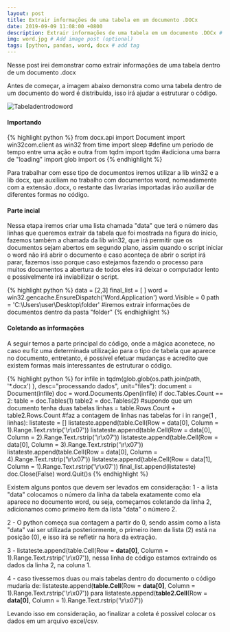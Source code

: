 ```yaml
---
layout: post
title: Extrair informações de uma tabela em um documento .DOCx
date: 2019-09-09 11:08:00 +0800
description: Extrair informações de uma tabela em um documento .DOCx # Add post description (optional)
img: word.jpg # Add image post (optional)
tags: [python, pandas, word, docx # add tag
---
```

Nesse post irei demonstrar como extrair informações de uma tabela dentro de um documento .docx

Antes de começar, a imagem abaixo demonstra como uma tabela dentro de um documento do word é distribuida, isso irá ajudar a estruturar o código.

![Tabeladentrodoword](https://eduardo2s.github.io/assets/img/tabela.jpg)

#### Importando

{% highlight python %}
from docx.api import Document
import win32com.client as win32
from time import sleep #define um periodo de tempo entre uma ação e outra
from tqdm import tqdm #adiciona uma barra de "loading"
import glob
import os
  {% endhighlight %}

Para trabalhar com esse tipo de documentos iremos utilizar a lib win32 e a lib docx, que auxiliam no trabalho com documentos word, nomeadamente com a extensão .docx, o restante das livrarias importadas irão auxiliar de diferentes formas no código.

#### Parte incial

Nessa etapa iremos criar uma lista chamada "data" que terá o número das linhas que queremos extrair da tabela que foi mostrada na figura do inicio, fazemos também a chamada da lib win32, que irá permitir que os documentos sejam abertos em segundo plano, assim quando o script iniciar o word não irá abrir o documento e caso aconteça de abrir o script irá parar, fazemos isso porque caso estejamos fazendo o processo para muitos documentos a abertura de todos eles irá deixar o computador lento e possivelmente irá inviabilizar o script.

{% highlight python %}
data = [2,3]
final_list = [ ]
word = win32.gencache.EnsureDispatch('Word.Application')
word.Visible = 0
path = 'C:\\Users\\user\\Desktop\\folder' #iremos extrair informações de documentos dentro da pasta "folder" 
  {% endhighlight %}

#### Coletando as informações

A seguir temos a parte principal do código, onde a mágica aconetece, no caso eu fiz uma determinada utilização para o tipo de tabela que aparece no documento, entretanto, é possível efetuar mudanças e acredito que existem formas mais interessantes de estruturar o código.

{% highlight python %}
for infile in tqdm(glob.glob(os.path.join(path, '*.docx') ), desc="processando dados", unit="files"):
	document = Document(infile)
	doc = word.Documents.Open(infile)
    if doc.Tables.Count == 2:
        table = doc.Tables(1)
        table2 = doc.Tables(2) #supondo que um documento tenha duas tabelas
        linhas = table.Rows.Count + table2.Rows.Count #faz a contagem de linhas nas tabelas
        for i in range(1 , linhas):
            listateste = []
            listateste.append(table.Cell(Row = data[0], Column = 1).Range.Text.rstrip('\r\x07'))
            listateste.append(table.Cell(Row = data[0], Column = 2).Range.Text.rstrip('\r\x07'))
            listateste.append(table.Cell(Row = data[0], Column = 3).Range.Text.rstrip('\r\x07'))
            listateste.append(table.Cell(Row = data[0], Column = 4).Range.Text.rstrip('\r\x07'))
            listateste.append(table.Cell(Row = data[1], Column = 1).Range.Text.rstrip('\r\x07'))
		final_list.append(listateste)
    doc.Close(False)
word.Quit()s
  {% endhighlight %}

Existem alguns pontos que devem ser levados em consideração:
1 - a lista "data" colocamos o número da linha da tabela exatamente como ela aparece no documento word, ou seja, começamos coletando da linha 2, adicionamos como primeiro item da lista "data" o número 2.

2 - O python começa sua contagem a partir do 0, sendo assim como a lista "data" vai ser utilizada posteriormente, o primeiro item da lista (2) está na posição (0), e isso irá se refletir na hora da extração.

3 - listateste.append(table.Cell(Row = **data[0]**, Column = 1).Range.Text.rstrip('\r\x07')), nessa linha de código estamos extraindo os dados da linha 2, na coluna 1.

4 - caso tivessemos duas ou mais tabelas dentro do documento o código mudaria de:
listateste.append(**table.Cell**(Row = **data[0]**, Column = 1).Range.Text.rstrip('\r\x07')) para
listateste.append(**table2.Cell**(Row = **data[0]**, Column = 1).Range.Text.rstrip('\r\x07'))

Levando isso em consideração, ao finalizar a coleta é possível colocar os dados em um arquivo excel/csv.